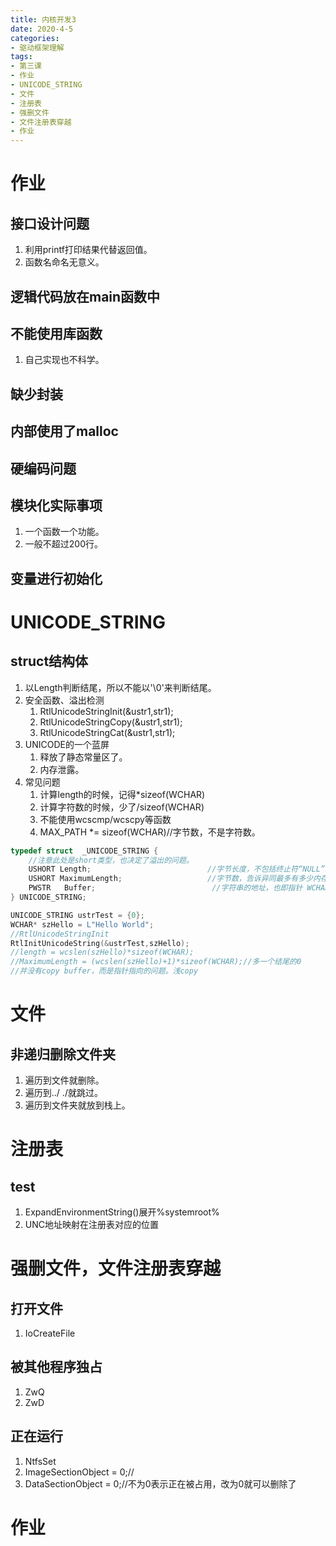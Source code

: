 ```yaml
---
title: 内核开发3
date: 2020-4-5
categories: 
- 驱动框架理解
tags: 
- 第三课
- 作业
- UNICODE_STRING
- 文件
- 注册表
- 强删文件
- 文件注册表穿越
- 作业
---
```


# 作业
## 接口设计问题
1. 利用printf打印结果代替返回值。
2. 函数名命名无意义。

## 逻辑代码放在main函数中


## 不能使用库函数
1. 自己实现也不科学。

## 缺少封装

## 内部使用了malloc

## 硬编码问题

## 模块化实际事项
1. 一个函数一个功能。
2. 一般不超过200行。

## 变量进行初始化

# UNICODE_STRING
## struct结构体
1. 以Length判断结尾，所以不能以'\0'来判断结尾。
2. 安全函数、溢出检测
   1. RtlUnicodeStringInit(&ustr1,str1);
   2. RtlUnicodeStringCopy(&ustr1,str1);
   3. RtlUnicodeStringCat(&ustr1,str1);
3. UNICODE的一个蓝屏
   1. 释放了静态常量区了。
   2. 内存泄露。
4. 常见问题
   1. 计算length的时候，记得*sizeof(WCHAR)
   2. 计算字符数的时候，少了/sizeof(WCHAR)
   3. 不能使用wcscmp/wcscpy等函数
   4. MAX_PATH *= sizeof(WCHAR)//字节数，不是字符数。


```c
typedef struct  _UNICODE_STRING {
    //注意此处是short类型，也决定了溢出的问题。
    USHORT Length;                          //字节长度，不包括终止符“NULL”。
    USHORT MaximumLength;                   //字节数，告诉异同最多有多少内存可用。
    PWSTR   Buffer;                          //字符串的地址，也即指针 WCHAR* 8字节
} UNICODE_STRING;

UNICODE_STRING ustrTest = {0};
WCHAR* szHello = L"Hello World";
//RtlUnicodeStringInit
RtlInitUnicodeString(&ustrTest,szHello);
//length = wcslen(szHello)*sizeof(WCHAR);
//MaximumLength = (wcslen(szHello)+1)*sizeof(WCHAR);//多一个结尾的0
//并没有copy buffer，而是指针指向的问题。浅copy

```


# 文件
## 非递归删除文件夹
1. 遍历到文件就删除。
2. 遍历到../ ./就跳过。
3. 遍历到文件夹就放到栈上。

# 注册表
## test
1. ExpandEnvironmentString()展开%systemroot%
2. UNC地址映射在注册表对应的位置




# 强删文件，文件注册表穿越
## 打开文件
1. IoCreateFile

## 被其他程序独占
1. ZwQ
2. ZwD

## 正在运行
1. NtfsSet
2. ImageSectionObject = 0;//
3. DataSectionObject = 0;//不为0表示正在被占用，改为0就可以删除了 
# 作业